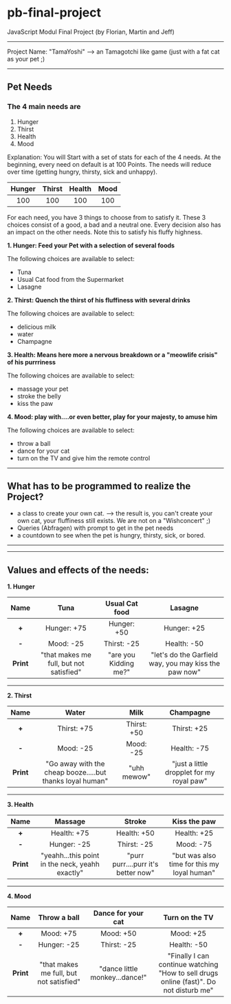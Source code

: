 # pb-final-project
JavaScript Modul Final Project
(by Florian, Martin and Jeff)

-----------------------------------------
Project Name: "TamaYoshi" --> an Tamagotchi like game (just with a fat cat as your pet ;)

-----------------------------------------

## **Pet Needs**
### The 4 main needs are 
1. Hunger 
2. Thirst
3. Health
4. Mood

Explanation:
You will Start with a set of stats for each of the 4 needs. At the beginning, every need on default is at 100 Points. The needs will reduce over time (getting hungry, thirsty, sick and unhappy).

|   Hunger   |   Thirst   |   Health   |    Mood    |
|:----------:|:----------:|:----------:|:----------:|
|    100     |    100     |    100     |    100     |

For each need, you have 3 things to choose from to satisfy it. These 3 choices consist of a good, a bad and a neutral one. Every decision also has an impact on the other needs. Note this to satisfy his fluffy highness.


**1. Hunger: Feed your Pet with a selection of several foods**   

  The following choices are available to select:
- Tuna
- Usual Cat food from the Supermarket
- Lasagne

**2. Thirst: Quench the thirst of his fluffiness with several drinks**   

  The following choices are available to select:
- delicious milk
- water
- Champagne

**3. Health: Means here more a nervous breakdown or a "meowlife crisis" of his purrriness**   

  The following choices are available to select:
- massage your pet
- stroke the belly
- kiss the paw

**4. Mood: play with....or even better, play for your majesty, to amuse him**   

  The following choices are available to select:
- throw a ball
- dance for your cat
- turn on the TV and give him the remote control
------------------------------------------------------------------

## **What has to be programmed to realize the Project?**
- a class to create your own cat. 
--> the result is, you can't create your own cat, your fluffiness still exists. We are  not on a "Wishconcert" ;)
- Queries (Abfragen) with prompt to get in the pet needs
- a countdown to see when the pet is hungry, thirsty, sick, or bored.

------------------------------------------------------------------
------------------------------------------------------------------

## **Values and effects of the needs:**

**1. Hunger**   

|   **Name**    |     Tuna     |   Usual Cat food   |   Lasagne   |
|:-------------:|:------------:|:------------------:|:-----------:|
|     **+**     |  Hunger: +75 |     Hunger: +50    | Hunger: +25 |
|     **-**     |  Mood:   -25 |     Thirst: -25    | Health: -50 |
|   **Print**   | "that makes me full, but not satisfied" | "are you Kidding me?"    | "let's do the Garfield way, you may kiss the paw now" |

------------------------------------------------------------------------

**2. Thirst**   

|   **Name**    |     Water    |        Milk          |  Champagne  |
|:-------------:|:------------:|:--------------------:|:-----------:|
|     **+**     |  Thirst: +75 |     Thirst: +50      | Thirst: +25 |
|     **-**     |  Mood:   -25 |     Mood: -25        | Health: -75 |
|   **Print**   |  "Go away with the cheap booze.....but thanks loyal human" | "uhh mewow"    | "just a little dropplet for my royal paw" |

------------------------------------------------------------------------

**3. Health**   

|   **Name**    |    Massage   |       Stroke       |   Kiss the paw   |
|:-------------:|:------------:|:------------------:|:----------------:|
|     **+**     |  Health: +75 |     Health: +50    | Health: +25      |
|     **-**     |  Hunger: -25 |     Thirst: -25    | Mood: -75        |
|   **Print**   | "yeahh...this point in the neck, yeahh exactly" | "purr purr....purr it's better now"    | "but was also time for this my loyal human" |

------------------------------------------------------------------------

**4. Mood**  

|   **Name**    | Throw a ball | Dance for your cat | Turn on the TV |
|:-------------:|:------------:|:------------------:|:--------------:|
|     **+**     |  Mood: +75   |     Mood: +50      | Mood:   +25    |
|     **-**     |  Hunger: -25 |     Thirst: -25    | Health: -50    |
|   **Print**   | "that makes me full, but not satisfied" | "dance little monkey...dance!"    | "Finally I can continue watching "How to sell drugs online (fast)". Do not disturb me" |


<!-- 
1. First Ideas for the Game

**Hungry: Feed your Pet with delicious food**

Feed with:
- Tuna ("that makes me full, but not satisfied")
- Salmon ("delicious")
- Feed with cheap Cat food from the Supermarket  ("are you Kidding me?")     
- expensive cat food, "the finest of the finest"   ("you may kiss the paw now")
- a Burger ("lets do it")
- Lasagne ("let's do the Garfield way")
=> Hungry:      -50;
=> Happy:       +50;
=> Healthy:     -70;

**Thirsty: Give your pet water, milk or even finer things to drink**

Feed with:
- water ("Go away with the cheap booze.....but thanks loyal human")
=> Healthy:     +50;
=> Hungry:      -50;
=> Happy:       -70;

- delicious milk ("uhh mewow")
- Prosecco ("just a little dropplet for my royal paw") 

**Sickness: heal your pet**

Heal with:
- stroke the belly ("purr purr....purr it's better now")
- massage your pet ("yeahh...this point in the neck, yeahh exactly")
- stroking the head (purr purr....don't stop")
- kiss the paw ("but was also time for this my loyal human")

**Happienes: play with....or even better, play for your cat, to amuse him**

Amuse with:
- dance for your cat ("dance little monkey...dance!")
- throw a ball ("do i look like i'm running after it? Run yourself, I am royalty and this is beneath me.")
- play with the laserpointer ("I'd be chasing the dot if you hadn't cheesed me so fat")
- turn on the TV and give him the remote control ("Finally I can continue watching "How to sell drugs online (fast)". Be quite little human")
------------------------------------------------------------------

## **What has to be programmed to realize the Project?**
- a class to create your own cat. 
 the result is, you can't create your own cat, Yoshi decides who he is and how he looks. We are  not on a "Wishconcert" ;)
- Queries (Abfragen) with prompt to get in the pet properties
- a countdown to see when the pet is hungry, thirsty, sick, or bored.

------------------------------------------------------------------

 -->

